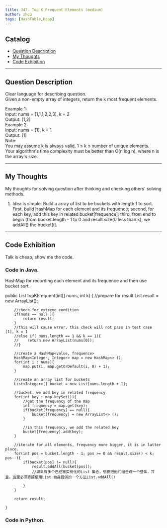 ```yaml
---
title: 347. Top K Frequent Elements (medium)                  
author: zhou      
tags: [HashTable,Heap]          
---
```


       

## Catalog  
+ [Question Description](#partI)
+ [My Thoughts](#partII)
+ [Code Exhibition](#partIII)

----------------------------------

## Question Description
Clear language for describing question.    
Given a non-empty array of integers, return the k most frequent elements.    

Example 1:   
Input: nums = [1,1,1,2,2,3], k = 2   
Output: [1,2]   
Example 2:   
Input: nums = [1], k = 1   
Output: [1]    
Note:   
You may assume k is always valid, 1 ≤ k ≤ number of unique elements.   
Your algorithm's time complexity must be better than O(n log n), where n is the array's size.     


----------------------------------

## My Thoughts
My thoughts for solving question after thinking and checking others' solving methods.        
1. Idea is simple. Build a array of list to be buckets with length 1 to sort. First, build HashMap for each element and its frequence; second, for each key, add this key in related bucket[frequence]; third, from end to begin (from bucket.length - 1 to 0 and result.size(0 less than k), we addAll() the bucket[i].      





----------------------------------

## Code Exhibition
Talk is cheap, show me the code.    
### Code in Java.     
HashMap for recording each element and its frequence and then use bucket sort.    

 public List<Integer> topKFrequent(int[] nums, int k) {
        //prepare for result
        List<Integer> result = new ArrayList();
        
        //check for extreme condition
        if(nums == null ){
            return result;
        }
        //this will cause wrror, this check will not pass in test case [1], k = 1
        //else if( nums.length == 1 && k == 1){
        //    return new ArrayList(nums[0]);
        //}
        
        //create a HashMap<value, frequence>
        HashMap<Integer, Integer> map = new HashMap<> ();
        for(int i : nums){
            map.put(i, map.getOrDefault(i, 0) + 1);
        }
        
        //create an array list for buckets
        List<Integer>[] bucket = new List[nums.length + 1];
        
        //bucket, we add key in related frequency
        for(int key : map.keySet()){
            //get the frequency of the map
            int frequency = map.get(key);
            if(bucket[frequency] == null){
                bucket[frequency] = new ArrayList<> ();
            }
            
            //in this frequency, we add the related key
            bucket[frequency].add(key);
        }
        
        //iterate for all elements, frequency more bigger, it is in latter place.
        for(int pos = bucket.length - 1; pos >= 0 && result.size() < k; pos--){
            if(bucket[pos] != null){
                result.addAll(bucket[pos]);  
                //如果有多个已经被实例化的List 集合，想要把他们组合成一个整体，并且，这里必须直接使用List 自身提供的一个方法List.addAll()    
                
            }
        }
        
        return result;
        
    }




### Code in Python.   



